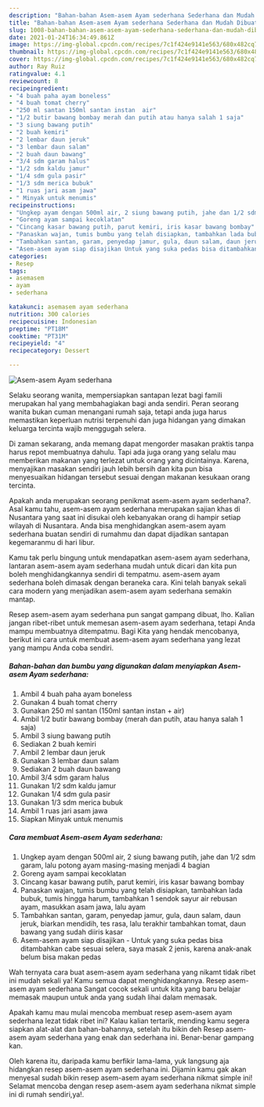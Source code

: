 ```yaml
---
description: "Bahan-bahan Asem-asem Ayam sederhana Sederhana dan Mudah Dibuat"
title: "Bahan-bahan Asem-asem Ayam sederhana Sederhana dan Mudah Dibuat"
slug: 1008-bahan-bahan-asem-asem-ayam-sederhana-sederhana-dan-mudah-dibuat
date: 2021-01-24T16:34:49.861Z
image: https://img-global.cpcdn.com/recipes/7c1f424e9141e563/680x482cq70/asem-asem-ayam-sederhana-foto-resep-utama.jpg
thumbnail: https://img-global.cpcdn.com/recipes/7c1f424e9141e563/680x482cq70/asem-asem-ayam-sederhana-foto-resep-utama.jpg
cover: https://img-global.cpcdn.com/recipes/7c1f424e9141e563/680x482cq70/asem-asem-ayam-sederhana-foto-resep-utama.jpg
author: Ray Ruiz
ratingvalue: 4.1
reviewcount: 8
recipeingredient:
- "4 buah paha ayam boneless"
- "4 buah tomat cherry"
- "250 ml santan 150ml santan instan  air"
- "1/2 butir bawang bombay merah dan putih atau hanya salah 1 saja"
- "3 siung bawang putih"
- "2 buah kemiri"
- "2 lembar daun jeruk"
- "3 lembar daun salam"
- "2 buah daun bawang"
- "3/4 sdm garam halus"
- "1/2 sdm kaldu jamur"
- "1/4 sdm gula pasir"
- "1/3 sdm merica bubuk"
- "1 ruas jari asam jawa"
- " Minyak untuk menumis"
recipeinstructions:
- "Ungkep ayam dengan 500ml air, 2 siung bawang putih, jahe dan 1/2 sdm garam, lalu potong ayam masing-masing menjadi 4 bagian"
- "Goreng ayam sampai kecoklatan"
- "Cincang kasar bawang putih, parut kemiri, iris kasar bawang bombay"
- "Panaskan wajan, tumis bumbu yang telah disiapkan, tambahkan lada bubuk, tumis hingga harum, tambahkan 1 sendok sayur air rebusan ayam, masukkan asam jawa, lalu ayam"
- "Tambahkan santan, garam, penyedap jamur, gula, daun salam, daun jeruk, biarkan mendidih, tes rasa, lalu terakhir tambahkan tomat, daun bawang yang sudah diiris kasar"
- "Asem-asem ayam siap disajikan Untuk yang suka pedas bisa ditambahkan cabe sesuai selera, saya masak 2 jenis, karena anak-anak belum bisa makan pedas"
categories:
- Resep
tags:
- asemasem
- ayam
- sederhana

katakunci: asemasem ayam sederhana 
nutrition: 300 calories
recipecuisine: Indonesian
preptime: "PT18M"
cooktime: "PT31M"
recipeyield: "4"
recipecategory: Dessert

---
```



![Asem-asem Ayam sederhana](https://img-global.cpcdn.com/recipes/7c1f424e9141e563/680x482cq70/asem-asem-ayam-sederhana-foto-resep-utama.jpg)

Selaku seorang wanita, mempersiapkan santapan lezat bagi famili merupakan hal yang membahagiakan bagi anda sendiri. Peran seorang  wanita bukan cuman menangani rumah saja, tetapi anda juga harus memastikan keperluan nutrisi terpenuhi dan juga hidangan yang dimakan keluarga tercinta wajib menggugah selera.

Di zaman  sekarang, anda memang dapat mengorder masakan praktis tanpa harus repot membuatnya dahulu. Tapi ada juga orang yang selalu mau memberikan makanan yang terlezat untuk orang yang dicintainya. Karena, menyajikan masakan sendiri jauh lebih bersih dan kita pun bisa menyesuaikan hidangan tersebut sesuai dengan makanan kesukaan orang tercinta. 



Apakah anda merupakan seorang penikmat asem-asem ayam sederhana?. Asal kamu tahu, asem-asem ayam sederhana merupakan sajian khas di Nusantara yang saat ini disukai oleh kebanyakan orang di hampir setiap wilayah di Nusantara. Anda bisa menghidangkan asem-asem ayam sederhana buatan sendiri di rumahmu dan dapat dijadikan santapan kegemaranmu di hari libur.

Kamu tak perlu bingung untuk mendapatkan asem-asem ayam sederhana, lantaran asem-asem ayam sederhana mudah untuk dicari dan kita pun boleh menghidangkannya sendiri di tempatmu. asem-asem ayam sederhana boleh dimasak dengan beraneka cara. Kini telah banyak sekali cara modern yang menjadikan asem-asem ayam sederhana semakin mantap.

Resep asem-asem ayam sederhana pun sangat gampang dibuat, lho. Kalian jangan ribet-ribet untuk memesan asem-asem ayam sederhana, tetapi Anda mampu membuatnya ditempatmu. Bagi Kita yang hendak mencobanya, berikut ini cara untuk membuat asem-asem ayam sederhana yang lezat yang mampu Anda coba sendiri.

<!--inarticleads1-->

##### Bahan-bahan dan bumbu yang digunakan dalam menyiapkan Asem-asem Ayam sederhana:

1. Ambil 4 buah paha ayam boneless
1. Gunakan 4 buah tomat cherry
1. Gunakan 250 ml santan (150ml santan instan + air)
1. Ambil 1/2 butir bawang bombay (merah dan putih, atau hanya salah 1 saja)
1. Ambil 3 siung bawang putih
1. Sediakan 2 buah kemiri
1. Ambil 2 lembar daun jeruk
1. Gunakan 3 lembar daun salam
1. Sediakan 2 buah daun bawang
1. Ambil 3/4 sdm garam halus
1. Gunakan 1/2 sdm kaldu jamur
1. Gunakan 1/4 sdm gula pasir
1. Gunakan 1/3 sdm merica bubuk
1. Ambil 1 ruas jari asam jawa
1. Siapkan  Minyak untuk menumis




<!--inarticleads2-->

##### Cara membuat Asem-asem Ayam sederhana:

1. Ungkep ayam dengan 500ml air, 2 siung bawang putih, jahe dan 1/2 sdm garam, lalu potong ayam masing-masing menjadi 4 bagian
1. Goreng ayam sampai kecoklatan
1. Cincang kasar bawang putih, parut kemiri, iris kasar bawang bombay
1. Panaskan wajan, tumis bumbu yang telah disiapkan, tambahkan lada bubuk, tumis hingga harum, tambahkan 1 sendok sayur air rebusan ayam, masukkan asam jawa, lalu ayam
1. Tambahkan santan, garam, penyedap jamur, gula, daun salam, daun jeruk, biarkan mendidih, tes rasa, lalu terakhir tambahkan tomat, daun bawang yang sudah diiris kasar
1. Asem-asem ayam siap disajikan - Untuk yang suka pedas bisa ditambahkan cabe sesuai selera, saya masak 2 jenis, karena anak-anak belum bisa makan pedas




Wah ternyata cara buat asem-asem ayam sederhana yang nikamt tidak ribet ini mudah sekali ya! Kamu semua dapat menghidangkannya. Resep asem-asem ayam sederhana Sangat cocok sekali untuk kita yang baru belajar memasak maupun untuk anda yang sudah lihai dalam memasak.

Apakah kamu mau mulai mencoba membuat resep asem-asem ayam sederhana lezat tidak ribet ini? Kalau kalian tertarik, mending kamu segera siapkan alat-alat dan bahan-bahannya, setelah itu bikin deh Resep asem-asem ayam sederhana yang enak dan sederhana ini. Benar-benar gampang kan. 

Oleh karena itu, daripada kamu berfikir lama-lama, yuk langsung aja hidangkan resep asem-asem ayam sederhana ini. Dijamin kamu gak akan menyesal sudah bikin resep asem-asem ayam sederhana nikmat simple ini! Selamat mencoba dengan resep asem-asem ayam sederhana nikmat simple ini di rumah sendiri,ya!.

